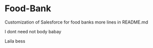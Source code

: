 # Food-Bank
 Customization of Salesforce for food banks
more lines in README.md

I dont need not body babay

Laila bess
